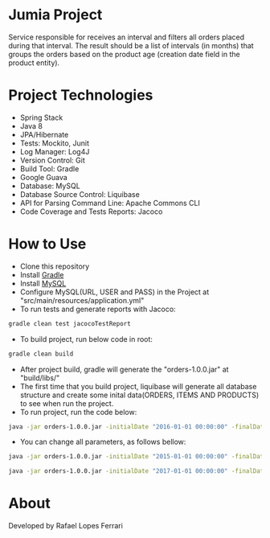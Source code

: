 # Jumia Project

Service responsible for receives an interval and filters all orders placed during that interval. 
The result should be a list of intervals (in months) that groups the orders based on the product age (creation date field in the product entity).

# Project Technologies

- Spring Stack
- Java 8
- JPA/Hibernate
- Tests: Mockito, Junit
- Log Manager: Log4J
- Version Control: Git
- Build Tool: Gradle
- Google Guava
- Database: MySQL
- Database Source Control: Liquibase
- API for Parsing Command Line: Apache Commons CLI
- Code Coverage and Tests Reports: Jacoco 

# How to Use

- Clone this repository
- Install [Gradle](https://docs.gradle.org/current/userguide/installation.html)
- Install [MySQL](https://www.mysql.com/downloads/)
- Configure MySQL(URL, USER and PASS) in the Project at "src/main/resources/application.yml"
- To run tests and generate reports with Jacoco:
```bash
gradle clean test jacocoTestReport
```
- To build project, run below code in root:
```bash
gradle clean build
```
- After project build, gradle will generate the "orders-1.0.0.jar" at "build/libs/"
- The first time that you build project, liquibase will generate all database structure and create some inital data(ORDERS, ITEMS AND PRODUCTS) to see when run the project.
- To run project, run the code below:
```bash
java -jar orders-1.0.0.jar -initialDate "2016-01-01 00:00:00" -finalDate "2017-01-01 00:00:00" -monthSort "1-3, 4-6, 7-12"
```
- You can change all parameters, as follows bellow:
```bash
java -jar orders-1.0.0.jar -initialDate "2015-01-01 00:00:00" -finalDate "2016-01-01 00:00:00" -monthSort "1-2, 3-4, 5-6, 7-12"
```
```bash
java -jar orders-1.0.0.jar -initialDate "2017-01-01 00:00:00" -finalDate "2018-01-01 00:00:00" -monthSort "1-6, 7-12"
```

# About

Developed by Rafael Lopes Ferrari
